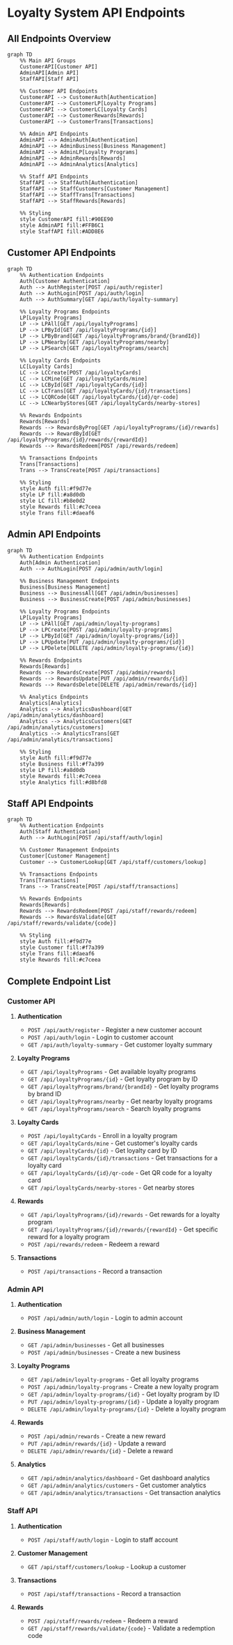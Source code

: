 # Loyalty System API Endpoints

## All Endpoints Overview

```mermaid
graph TD
    %% Main API Groups
    CustomerAPI[Customer API]
    AdminAPI[Admin API]
    StaffAPI[Staff API]
    
    %% Customer API Endpoints
    CustomerAPI --> CustomerAuth[Authentication]
    CustomerAPI --> CustomerLP[Loyalty Programs]
    CustomerAPI --> CustomerLC[Loyalty Cards]
    CustomerAPI --> CustomerRewards[Rewards]
    CustomerAPI --> CustomerTrans[Transactions]
    
    %% Admin API Endpoints
    AdminAPI --> AdminAuth[Authentication]
    AdminAPI --> AdminBusiness[Business Management]
    AdminAPI --> AdminLP[Loyalty Programs]
    AdminAPI --> AdminRewards[Rewards]
    AdminAPI --> AdminAnalytics[Analytics]
    
    %% Staff API Endpoints
    StaffAPI --> StaffAuth[Authentication]
    StaffAPI --> StaffCustomers[Customer Management]
    StaffAPI --> StaffTrans[Transactions]
    StaffAPI --> StaffRewards[Rewards]
    
    %% Styling
    style CustomerAPI fill:#90EE90
    style AdminAPI fill:#FFB6C1
    style StaffAPI fill:#ADD8E6
```

## Customer API Endpoints

```mermaid
graph TD
    %% Authentication Endpoints
    Auth[Customer Authentication]
    Auth --> AuthRegister[POST /api/auth/register]
    Auth --> AuthLogin[POST /api/auth/login]
    Auth --> AuthSummary[GET /api/auth/loyalty-summary]
    
    %% Loyalty Programs Endpoints
    LP[Loyalty Programs]
    LP --> LPAll[GET /api/loyaltyPrograms]
    LP --> LPById[GET /api/loyaltyPrograms/{id}]
    LP --> LPByBrand[GET /api/loyaltyPrograms/brand/{brandId}]
    LP --> LPNearby[GET /api/loyaltyPrograms/nearby]
    LP --> LPSearch[GET /api/loyaltyPrograms/search]
    
    %% Loyalty Cards Endpoints
    LC[Loyalty Cards]
    LC --> LCCreate[POST /api/loyaltyCards]
    LC --> LCMine[GET /api/loyaltyCards/mine]
    LC --> LCById[GET /api/loyaltyCards/{id}]
    LC --> LCTrans[GET /api/loyaltyCards/{id}/transactions]
    LC --> LCQRCode[GET /api/loyaltyCards/{id}/qr-code]
    LC --> LCNearbyStores[GET /api/loyaltyCards/nearby-stores]
    
    %% Rewards Endpoints
    Rewards[Rewards]
    Rewards --> RewardsByProg[GET /api/loyaltyPrograms/{id}/rewards]
    Rewards --> RewardById[GET /api/loyaltyPrograms/{id}/rewards/{rewardId}]
    Rewards --> RewardsRedeem[POST /api/rewards/redeem]
    
    %% Transactions Endpoints
    Trans[Transactions]
    Trans --> TransCreate[POST /api/transactions]
    
    %% Styling
    style Auth fill:#f9d77e
    style LP fill:#a8d0db
    style LC fill:#b8e0d2
    style Rewards fill:#c7ceea
    style Trans fill:#daeaf6
```

## Admin API Endpoints

```mermaid
graph TD
    %% Authentication Endpoints
    Auth[Admin Authentication]
    Auth --> AuthLogin[POST /api/admin/auth/login]
    
    %% Business Management Endpoints
    Business[Business Management]
    Business --> BusinessAll[GET /api/admin/businesses]
    Business --> BusinessCreate[POST /api/admin/businesses]
    
    %% Loyalty Programs Endpoints
    LP[Loyalty Programs]
    LP --> LPAll[GET /api/admin/loyalty-programs]
    LP --> LPCreate[POST /api/admin/loyalty-programs]
    LP --> LPById[GET /api/admin/loyalty-programs/{id}]
    LP --> LPUpdate[PUT /api/admin/loyalty-programs/{id}]
    LP --> LPDelete[DELETE /api/admin/loyalty-programs/{id}]
    
    %% Rewards Endpoints
    Rewards[Rewards]
    Rewards --> RewardsCreate[POST /api/admin/rewards]
    Rewards --> RewardsUpdate[PUT /api/admin/rewards/{id}]
    Rewards --> RewardsDelete[DELETE /api/admin/rewards/{id}]
    
    %% Analytics Endpoints
    Analytics[Analytics]
    Analytics --> AnalyticsDashboard[GET /api/admin/analytics/dashboard]
    Analytics --> AnalyticsCustomers[GET /api/admin/analytics/customers]
    Analytics --> AnalyticsTrans[GET /api/admin/analytics/transactions]
    
    %% Styling
    style Auth fill:#f9d77e
    style Business fill:#f7a399
    style LP fill:#a8d0db
    style Rewards fill:#c7ceea
    style Analytics fill:#d8bfd8
```

## Staff API Endpoints

```mermaid
graph TD
    %% Authentication Endpoints
    Auth[Staff Authentication]
    Auth --> AuthLogin[POST /api/staff/auth/login]
    
    %% Customer Management Endpoints
    Customer[Customer Management]
    Customer --> CustomerLookup[GET /api/staff/customers/lookup]
    
    %% Transactions Endpoints
    Trans[Transactions]
    Trans --> TransCreate[POST /api/staff/transactions]
    
    %% Rewards Endpoints
    Rewards[Rewards]
    Rewards --> RewardsRedeem[POST /api/staff/rewards/redeem]
    Rewards --> RewardsValidate[GET /api/staff/rewards/validate/{code}]
    
    %% Styling
    style Auth fill:#f9d77e
    style Customer fill:#f7a399
    style Trans fill:#daeaf6
    style Rewards fill:#c7ceea
```

## Complete Endpoint List

### Customer API
1. **Authentication**
   - `POST /api/auth/register` - Register a new customer account
   - `POST /api/auth/login` - Login to customer account
   - `GET /api/auth/loyalty-summary` - Get customer loyalty summary

2. **Loyalty Programs**
   - `GET /api/loyaltyPrograms` - Get available loyalty programs
   - `GET /api/loyaltyPrograms/{id}` - Get loyalty program by ID
   - `GET /api/loyaltyPrograms/brand/{brandId}` - Get loyalty programs by brand ID
   - `GET /api/loyaltyPrograms/nearby` - Get nearby loyalty programs
   - `GET /api/loyaltyPrograms/search` - Search loyalty programs

3. **Loyalty Cards**
   - `POST /api/loyaltyCards` - Enroll in a loyalty program
   - `GET /api/loyaltyCards/mine` - Get customer's loyalty cards
   - `GET /api/loyaltyCards/{id}` - Get loyalty card by ID
   - `GET /api/loyaltyCards/{id}/transactions` - Get transactions for a loyalty card
   - `GET /api/loyaltyCards/{id}/qr-code` - Get QR code for a loyalty card
   - `GET /api/loyaltyCards/nearby-stores` - Get nearby stores

4. **Rewards**
   - `GET /api/loyaltyPrograms/{id}/rewards` - Get rewards for a loyalty program
   - `GET /api/loyaltyPrograms/{id}/rewards/{rewardId}` - Get specific reward for a loyalty program
   - `POST /api/rewards/redeem` - Redeem a reward

5. **Transactions**
   - `POST /api/transactions` - Record a transaction

### Admin API
1. **Authentication**
   - `POST /api/admin/auth/login` - Login to admin account

2. **Business Management**
   - `GET /api/admin/businesses` - Get all businesses
   - `POST /api/admin/businesses` - Create a new business

3. **Loyalty Programs**
   - `GET /api/admin/loyalty-programs` - Get all loyalty programs
   - `POST /api/admin/loyalty-programs` - Create a new loyalty program
   - `GET /api/admin/loyalty-programs/{id}` - Get loyalty program by ID
   - `PUT /api/admin/loyalty-programs/{id}` - Update a loyalty program
   - `DELETE /api/admin/loyalty-programs/{id}` - Delete a loyalty program

4. **Rewards**
   - `POST /api/admin/rewards` - Create a new reward
   - `PUT /api/admin/rewards/{id}` - Update a reward
   - `DELETE /api/admin/rewards/{id}` - Delete a reward

5. **Analytics**
   - `GET /api/admin/analytics/dashboard` - Get dashboard analytics
   - `GET /api/admin/analytics/customers` - Get customer analytics
   - `GET /api/admin/analytics/transactions` - Get transaction analytics

### Staff API
1. **Authentication**
   - `POST /api/staff/auth/login` - Login to staff account

2. **Customer Management**
   - `GET /api/staff/customers/lookup` - Lookup a customer

3. **Transactions**
   - `POST /api/staff/transactions` - Record a transaction

4. **Rewards**
   - `POST /api/staff/rewards/redeem` - Redeem a reward
   - `GET /api/staff/rewards/validate/{code}` - Validate a redemption code 